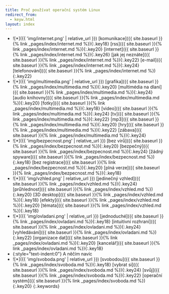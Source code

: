 ```yaml
---
title: Proč používat operační systém Linux
redirect_from:
  - keyw.html
layout: index
---
```

- ![*]({{ 'img/internet.png' | relative_url }})
  [komunikace]({{ site.baseurl }}{% link _pages/index/internet.md %}){:.key18}
  [rss]({{ site.baseurl }}{% link _pages/index/internet.md %}){:.key20}
  [internet]({{ site.baseurl }}{% link _pages/index/internet.md %}){:.key26}
  [jak jej neznáte]({{ site.baseurl }}{% link _pages/index/internet.md %}){:.key22}
  [e-mail]({{ site.baseurl }}{% link _pages/index/internet.md %}){:.key24}
  [telefonování]({{ site.baseurl }}{% link _pages/index/internet.md %}){:.key22}
- ![*]({{ 'img/multimedia.png' | relative_url }})
  [grafika]({{ site.baseurl }}{% link _pages/index/multimedia.md %}){:.key20}
  [multimédia na dlani]({{ site.baseurl }}{% link _pages/index/multimedia.md %}){:.key24}
  [audio knihovny]({{ site.baseurl }}{% link _pages/index/multimedia.md %}){:.key20}
  [fotky]({{ site.baseurl }}{% link _pages/index/multimedia.md %}){:.key18}
  [video]({{ site.baseurl }}{% link _pages/index/multimedia.md %}){:.key24}
  [tv]({{ site.baseurl }}{% link _pages/index/multimedia.md %}){:.key22}
  [mp3]({{ site.baseurl }}{% link _pages/index/multimedia.md %}){:.key20}
  [hry]({{ site.baseurl }}{% link _pages/index/multimedia.md %}){:.key22}
  [zábava]({{ site.baseurl }}{% link _pages/index/multimedia.md %}){:.key24}
- ![*]({{ 'img/bezpecnost.png' | relative_url }})
  [bez virů]({{ site.baseurl }}{% link _pages/index/bezpecnost.md %}){:.key20}
  [bezpečný]({{ site.baseurl }}{% link _pages/index/bezpecnost.md %}){:.key24}
  [žádný spyware]({{ site.baseurl }}{% link _pages/index/bezpecnost.md %}){:.key18}
  [bez registrace]({{ site.baseurl }}{% link _pages/index/bezpecnost.md %}){:.key20}
  [plná verze]({{ site.baseurl }}{% link _pages/index/bezpecnost.md %}){:.key18}
- ![*]({{ 'img/vzhled.png' | relative_url }})
  [jedinečný vzhled]({{ site.baseurl }}{% link _pages/index/vzhled.md %}){:.key24}
  [průhlednost]({{ site.baseurl }}{% link _pages/index/vzhled.md %}){:.key20}
  [3D desktop]({{ site.baseurl }}{% link _pages/index/vzhled.md %}){:.key18}
  [efekty]({{ site.baseurl }}{% link _pages/index/vzhled.md %}){:.key20}
  [témata]({{ site.baseurl }}{% link _pages/index/vzhled.md %}){:.key18}
- ![*]({{ 'img/ovladani.png' | relative_url }})
  [jednoduché]({{ site.baseurl }}{% link _pages/index/ovladani.md %}){:.key18}
  [intuitivní rozhraní]({{ site.baseurl }}{% link _pages/index/ovladani.md %}){:.key24}
  [vyhledávání]({{ site.baseurl }}{% link _pages/index/ovladani.md %}){:.key22}
  [organizace dat]({{ site.baseurl }}{% link _pages/index/ovladani.md %}){:.key20}
  [kancelář]({{ site.baseurl }}{% link _pages/index/ovladani.md %}){:.key18}
- {:style="text-indent:0"} A něčím navíc
- ![*]({{ 'img/svoboda.png' | relative_url }})
  [svobodou]({{ site.baseurl }}{% link _pages/index/svoboda.md %}){:.key18}
  [vybrat si]({{ site.baseurl }}{% link _pages/index/svoboda.md %}){:.key24}
  [svůj]({{ site.baseurl }}{% link _pages/index/svoboda.md %}){:.key22}
  [operační systém]({{ site.baseurl }}{% link _pages/index/svoboda.md %}){:.key20}
{:.keywords}
